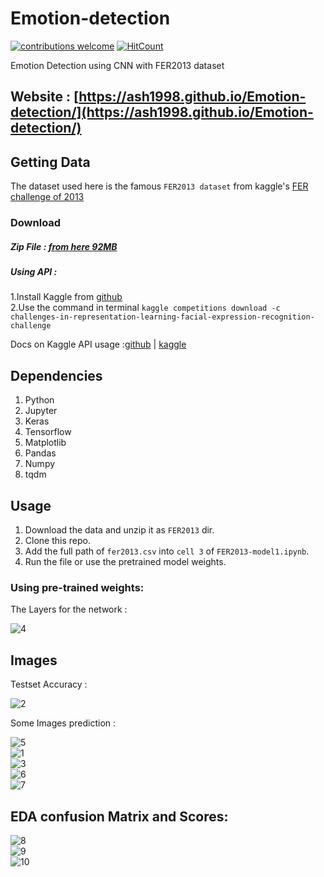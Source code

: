 # Emotion-detection
[![contributions welcome](https://img.shields.io/badge/contributions-welcome-brightgreen.svg?style=flat)](https://github.com/dwyl/esta/issues)  [![HitCount](http://hits.dwyl.io/ASH1998/Emotion-detection.svg)](http://hits.dwyl.io/ASH1998/Emotion-detection)

Emotion Detection using CNN with FER2013 dataset
## Website : [https://ash1998.github.io/Emotion-detection/](https://ash1998.github.io/Emotion-detection/)

## Getting Data
The dataset used here is the famous `FER2013 dataset` from kaggle's [FER challenge of 2013](https://www.kaggle.com/c/challenges-in-representation-learning-facial-expression-recognition-challenge) 
### Download 
##### Zip File : [from here 92MB](https://www.kaggle.com/c/3364/download-all)    

##### Using API :     
1.Install Kaggle from [github](https://github.com/Kaggle/kaggle-api)   
2.Use the command in terminal `kaggle competitions download -c challenges-in-representation-learning-facial-expression-recognition-challenge`    

Docs on Kaggle API usage :[github](https://github.com/Kaggle/kaggle-api) | [kaggle](https://www.kaggle.com/docs/api)

## Dependencies
1. Python
2. Jupyter
3. Keras
4. Tensorflow
5. Matplotlib
6. Pandas
7. Numpy
8. tqdm

## Usage
1. Download the data and unzip it as `FER2013` dir.
2. Clone this repo.
3. Add the full path of `fer2013.csv` into `cell 3` of `FER2013-model1.ipynb`.
4. Run the file or use the pretrained model weights.
### Using pre-trained weights:
The Layers for the network : 

![4](https://github.com/ASH1998/Emotion-detection/blob/master/Images/4.PNG)

## Images
Testset Accuracy : 

![2](https://github.com/ASH1998/Emotion-detection/blob/master/Images/2.PNG)

Some Images prediction :

![5](https://github.com/ASH1998/Emotion-detection/blob/master/Images/5.PNG)   
![1](https://github.com/ASH1998/Emotion-detection/blob/master/Images/1.PNG)       
![3](https://github.com/ASH1998/Emotion-detection/blob/master/Images/3.PNG)           
![6](https://github.com/ASH1998/Emotion-detection/blob/master/Images/6.PNG)   
![7](https://github.com/ASH1998/Emotion-detection/blob/master/Images/7.PNG)   

## EDA confusion Matrix and Scores:
![8](https://github.com/ASH1998/Emotion-detection/blob/master/Images/8.PNG)      
![9](https://github.com/ASH1998/Emotion-detection/blob/master/Images/9.PNG)         
![10](https://github.com/ASH1998/Emotion-detection/blob/master/Images/10.PNG)   
